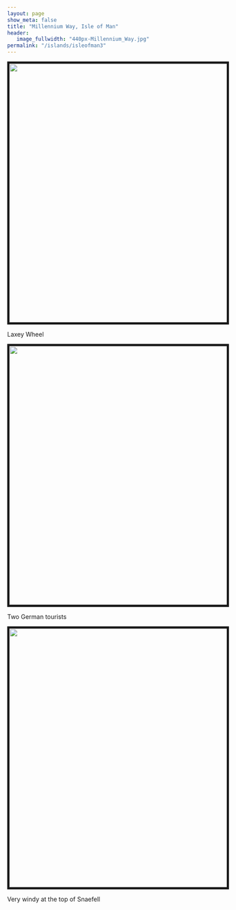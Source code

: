 ```yaml
---
layout: page
show_meta: false
title: "Millennium Way, Isle of Man"
header:
   image_fullwidth: "440px-Millennium_Way.jpg"
permalink: "/islands/isleofman3"
---
```

<img src="{{ site.urlimg }}IMG_20190628_102012531.jpg" width="800" height="600" border="5">
<p>Laxey Wheel </p>
<img src="{{ site.urlimg }}IMG_20190628_114701548_HDR.jpg" width="800" height="600" border="5">
<p>Two German tourists</p>
<img src="{{ site.urlimg }}IMG_20190628_104733092.jpg" width="800" height="600" border="5">
<p>Very windy at the top of Snaefell</p>
